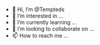 - 👋 Hi, I’m @Tempteds
- 👀 I’m interested in ...
- 🌱 I’m currently learning ...
- 💞️ I’m looking to collaborate on ...
- 📫 How to reach me ...

<!---
Tempteds/Tempteds is a ✨ special ✨ repository because its `README.md` (this file) appears on your GitHub profile.
You can click the Preview link to take a look at your changes.
--->
